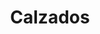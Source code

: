 ---
title: "Calzados"
url: /ciudad-autonoma-de-buenos-aires/calzados-avenida-eva-peron/
shop: zapatos
---